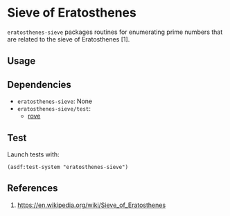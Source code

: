 # Sieve of Eratosthenes
`eratosthenes-sieve` packages routines for enumerating prime numbers that are
related to the sieve of Eratosthenes [1].

## Usage

## Dependencies
* `eratosthenes-sieve`: None
* `eratosthenes-sieve/test`:
  * [rove](https://github.com/fukamachi/rove)

## Test
Launch tests with:

```common-lisp
(asdf:test-system "eratosthenes-sieve")
```

## References
1. https://en.wikipedia.org/wiki/Sieve_of_Eratosthenes

